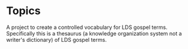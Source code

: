 # Topics

A project to create a controlled vocabulary for LDS gospel terms. Specifically this is a thesaurus (a knowledge organization system not a writer's dictionary) of LDS gospel terms. 
